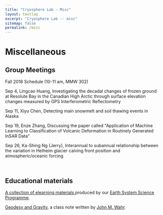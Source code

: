 ```yaml
---
title: "Cryosphere Lab - Misc"
layout: textlay
excerpt: "Cryosphere Lab -- misc"
sitemap: false
permalink: /misc
---
```


# Miscellaneous

## Group Meetings
Fall 2018 Schedule (10-11 am, MMW 302)

Sep 4,  Lingcao Huang, Investigating the decadal changes of frozen ground at Resolute Bay in the Canadian High Arctic through surface elevation changes measured by GPS Interferometric Reflectometry

Sep 11, Xiyu Chen, Detecting main snowmelt and soil thawing events in Alaska

Sep 19, Enze Zhang, Discussing the paper called "Application of Machine Learning to Classification of Volcanic Deformation in Routinely Generated InSAR Data"

Sep 26, Ka-Shing Ng (Jerry), Interannual to subannual relationship between the variation in Helheim glacier calving front position and atmospheric/oceanic forcing

<p> &nbsp; </p>

## Educational materials

<a href="https://cuhkesscelearn.wixsite.com/home"> A collection of elearning materials </a> produced by our <a href="http://www.cuhk.edu.hk/sci/essc/"> Earth System Science Programme</a>.

<a href="{{ site.url }}{{ site.baseurl }}/assets/Wahr_Geodesy.pdf">  Geodesy and Gravity</a>, a class note written by <a href="http://www.johnwahr.com"> John M. Wahr</a>.
<p> &nbsp; </p>
